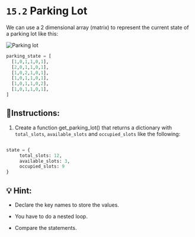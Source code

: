 # `15.2` Parking Lot

We can use a 2 dimensional array (matrix) to represent the current state of a parking lot like this:

![Parking lot](https://storage.googleapis.com/replit/images/1558366147943_71c41e2a3f01564b5bdba6618797af79.pn)

```py
parking_state = [
  [1,0,1,1,0,1],
  [2,0,1,1,0,1],
  [1,0,2,1,0,1],
  [1,0,1,1,0,1],
  [1,0,1,1,0,2],
  [1,0,1,1,0,1],
]
```

## 📝Instructions:

1. Create a function get_parking_lot() that returns a dictionary with `total_slots`, `available_slots` and `occupied_slots` like the following:

```python

state = {
     total_slots: 12,
     available_slots: 3,
     occupied_slots: 9
}
```

## 💡 Hint:

- Declare the key names to store the values.

- You have to do a nested loop.

- Compare the statements.
